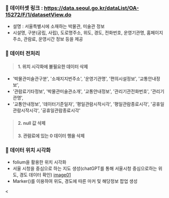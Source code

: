 ### 📍 데이터셋 링크 : https://data.seoul.go.kr/dataList/OA-15272/F/1/datasetView.do
- 설명 : 서울특별시에 소재하는 박물관, 미술관 정보
- 시설명, 구분(공립, 사립), 도로명주소, 위도, 경도, 전화번호, 운영기관명, 홈페이지 주소, 관람료, 운영시간 정보 등을 제공

### 📍 데이터 전처리
> ####  1. 위치 시각화에 불필요한 데이터 삭제
- '박물관미술관구분', '소재지지번주소', '운영기관명', '편의시설정보', '교통안내정보',
- '관람료기타정보', '박물관미술관소개', '교통안내정보', '관리기관전화번호', '관리기관명',
- '교통안내정보', '데이터기준일자', '평일관람시작시각', '평일관람종료시각', '공휴일관람시작시각', '공휴일관람종료시각'

> #### 2. null 값 삭제
> #### 3. 관람료에 있는 0 데이터 행을 삭제

### 📍 데이터 위치 시각화
- folium을 활용한 위치 시각화
- 서울 시청을 중심으로 하는 지도 생성(chatGPT를 통해 서울시청 중심으로하는 위도, 경도 데이터 확인) [image01](./pandas_folium/image01.png)
- Marker()를 이용하여 위도, 경도에 따른 마커 및 해당정보 팝업 생성

<

